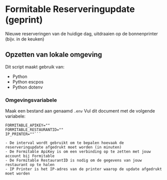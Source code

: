 # Formitable Reserveringupdate (geprint)
Nieuwe reserveringen van de huidige dag, uitdraaien op de bonnenprinter (bijv. in de keuken)

## Opzetten van lokale omgeving
Dit script maakt gebruik van:
- Python 
- Python escpos
- Python dotenv

### Omgevingsvariabele
Maak een bestand aan genaamd `.env` 
Vul dit document met de volgende variabele:

```INTERVAL_MINUTEN=16
FORMITABLE_APIKEY=""
FORMITABLE_RESTAURANTID=""
IP_PRINTER=""```

- De interval wordt gebruikt om te bepalen hoevaak de reserveringupdate afgedrukt moet worden (in minuten)
- De Formitable ApiKey is om een verbinding op te zetten met jouw account bij Formitable
- De Formitable RestaurantID is nodig om de gegevens van jouw restaurant op te halen
- IP Printer is het IP-adres van de printer waarop de update afgedrukt moet worden

